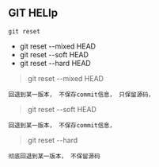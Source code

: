 ## GIT HELlp


`git reset`

- git reset --mixed HEAD
- git reset --soft HEAD
- git reset --hard HEAD

> git reset --mixed HEAD

    回退到某一版本， 不保存commit信息， 只保留源码，

> git reset --soft HEAD
    
    回退到某一版本， 不保存commit信息，

> git reset --hard 

    彻底回退到某一版本， 不保留源码





